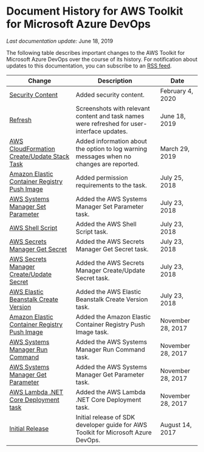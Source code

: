 # Document History for AWS Toolkit for Microsoft Azure DevOps<a name="document-history"></a>

*Last documentation update:* June 18, 2019

The following table describes important changes to the AWS Toolkit for Microsoft Azure DevOps over the course of its history\. For notification about updates to this documentation, you can subscribe to an [RSS feed](https://docs.aws.amazon.com/vsts/latest/userguide/amazon-tools-for-vsts-guide-doc-history.rss)\. 

| Change | Description | Date | 
| --- |--- |--- |
| [Security Content](security.md) | Added security content\. | February 4, 2020 | 
| [Refresh](#document-history) | Screenshots with relevant content and task names were refreshed for user\-interface updates\. | June 18, 2019 | 
| [AWS CloudFormation Create/Update Stack Task](cloudformation-create-update.md) | Added information about the option to log warning messages when no changes are reported\. | March 29, 2019 | 
| [Amazon Elastic Container Registry Push Image](ecr-pushimage.md) | Added permission requirements to the task\. | July 25, 2018 | 
| [AWS Systems Manager Set Parameter](systemsmanager-setparameter.md) | Added the AWS Systems Manager Set Parameter task\. | July 23, 2018 | 
| [AWS Shell Script](awsshell.md) | Added the AWS Shell Script task\. | July 23, 2018 | 
| [AWS Secrets Manager Get Secret](secretsmanager-getsecret.md) | Added the AWS Secrets Manager Get Secret task\. | July 23, 2018 | 
| [AWS Secrets Manager Create/Update Secret](secretsmanager-create-update.md) | Added the AWS Secrets Manager Create/Update Secret task\. | July 23, 2018 | 
| [AWS Elastic Beanstalk Create Version](elastic-beanstalk-createversion.md) | Added the AWS Elastic Beanstalk Create Version task\. | July 23, 2018 | 
| [Amazon Elastic Container Registry Push Image](ecr-pushimage.md) | Added the Amazon Elastic Container Registry Push Image task\. | November 28, 2017 | 
| [AWS Systems Manager Run Command](systemsmanager-runcommand.md) | Added the AWS Systems Manager Run Command task\. | November 28, 2017 | 
| [AWS Systems Manager Get Parameter](systemsmanager-getparameter.md) | Added the AWS Systems Manager Get Parameter task\. | November 28, 2017 | 
| [AWS Lambda \.NET Core Deployment task](lambda-netcore-deploy.md) | Added the AWS Lambda \.NET Core Deployment task\. | November 28, 2017 | 
| [Initial Release](#document-history) | Initial release of SDK developer guide for AWS Toolkit for Microsoft Azure DevOps\. | August 14, 2017 | 